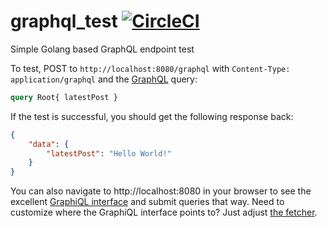 # graphql_test [![CircleCI](https://circleci.com/gh/danesparza/graphql_test.svg?style=svg)](https://circleci.com/gh/danesparza/graphql_test)
Simple Golang based GraphQL endpoint test

To test, POST to `http://localhost:8080/graphql` with `Content-Type: application/graphql` and the [GraphQL](http://graphql.org/learn/) query:
```graphql
query Root{ latestPost }
```

If the test is successful, you should get the following response back:
```json
{
	"data": {
		"latestPost": "Hello World!"
	}
}
```

You can also navigate to http://localhost:8080 in your browser to see the excellent [GraphiQL interface](https://github.com/graphql/graphiql) and submit queries that way.  Need to customize where the GraphiQL interface points to?  Just adjust [the fetcher](https://github.com/danesparza/graphql_test/blob/master/static/index.html#L96).
